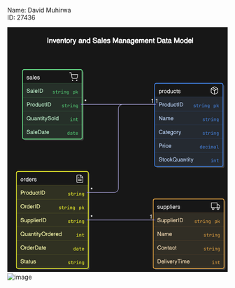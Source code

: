 Name: David  Muhirwa  
ID: 27436  


![image alt](https://github.com/Daveeeid/Mon_27436_SmartStockMS/blob/main/ER%20Diagram%20phase%20III.png?raw=true)
![image](https://github.com/user-attachments/assets/cc2fa97d-8f5f-4cfe-ad7b-95c8a6f51065)



